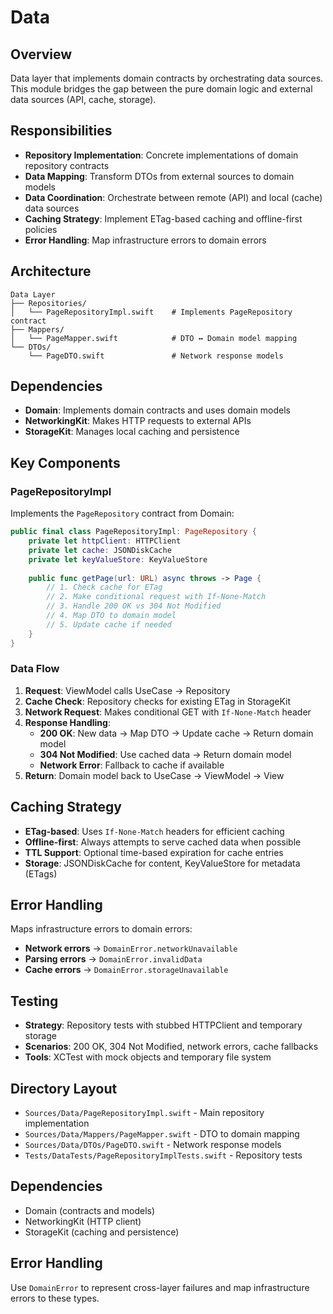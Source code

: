 # Data

## Overview
Data layer that implements domain contracts by orchestrating data sources. This module bridges the gap between the pure domain logic and external data sources (API, cache, storage).

## Responsibilities
- **Repository Implementation**: Concrete implementations of domain repository contracts
- **Data Mapping**: Transform DTOs from external sources to domain models
- **Data Coordination**: Orchestrate between remote (API) and local (cache) data sources
- **Caching Strategy**: Implement ETag-based caching and offline-first policies
- **Error Handling**: Map infrastructure errors to domain errors

## Architecture
```
Data Layer
├── Repositories/
│   └── PageRepositoryImpl.swift    # Implements PageRepository contract
├── Mappers/
│   └── PageMapper.swift            # DTO ↔ Domain model mapping
└── DTOs/
    └── PageDTO.swift               # Network response models
```

## Dependencies
- **Domain**: Implements domain contracts and uses domain models
- **NetworkingKit**: Makes HTTP requests to external APIs
- **StorageKit**: Manages local caching and persistence

## Key Components

### PageRepositoryImpl
Implements the `PageRepository` contract from Domain:
```swift
public final class PageRepositoryImpl: PageRepository {
    private let httpClient: HTTPClient
    private let cache: JSONDiskCache
    private let keyValueStore: KeyValueStore
    
    public func getPage(url: URL) async throws -> Page {
        // 1. Check cache for ETag
        // 2. Make conditional request with If-None-Match
        // 3. Handle 200 OK vs 304 Not Modified
        // 4. Map DTO to domain model
        // 5. Update cache if needed
    }
}
```

### Data Flow
1. **Request**: ViewModel calls UseCase → Repository
2. **Cache Check**: Repository checks for existing ETag in StorageKit
3. **Network Request**: Makes conditional GET with `If-None-Match` header
4. **Response Handling**:
   - **200 OK**: New data → Map DTO → Update cache → Return domain model
   - **304 Not Modified**: Use cached data → Return domain model
   - **Network Error**: Fallback to cache if available
5. **Return**: Domain model back to UseCase → ViewModel → View

## Caching Strategy
- **ETag-based**: Uses `If-None-Match` headers for efficient caching
- **Offline-first**: Always attempts to serve cached data when possible
- **TTL Support**: Optional time-based expiration for cache entries
- **Storage**: JSONDiskCache for content, KeyValueStore for metadata (ETags)

## Error Handling
Maps infrastructure errors to domain errors:
- **Network errors** → `DomainError.networkUnavailable`
- **Parsing errors** → `DomainError.invalidData`
- **Cache errors** → `DomainError.storageUnavailable`

## Testing
- **Strategy**: Repository tests with stubbed HTTPClient and temporary storage
- **Scenarios**: 200 OK, 304 Not Modified, network errors, cache fallbacks
- **Tools**: XCTest with mock objects and temporary file system

## Directory Layout
- `Sources/Data/PageRepositoryImpl.swift` - Main repository implementation
- `Sources/Data/Mappers/PageMapper.swift` - DTO to domain mapping
- `Sources/Data/DTOs/PageDTO.swift` - Network response models
- `Tests/DataTests/PageRepositoryImplTests.swift` - Repository tests

## Dependencies
- Domain (contracts and models)
- NetworkingKit (HTTP client)
- StorageKit (caching and persistence)

## Error Handling
Use `DomainError` to represent cross-layer failures and map infrastructure errors to these types.
